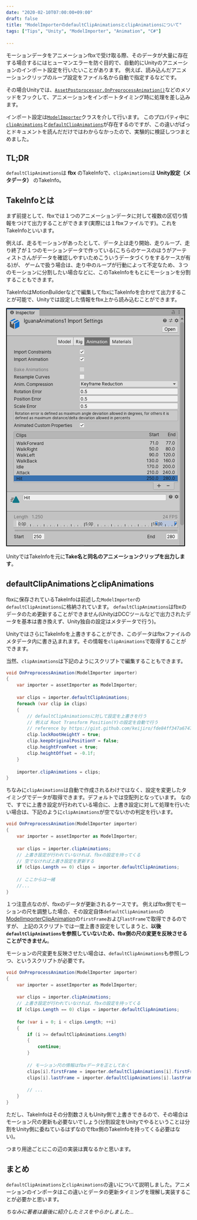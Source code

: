 ```yaml
---
date: "2020-02-10T07:00:00+09:00"
draft: false
title: "ModelImporterのdefaultClipAnimationsとclipAnimationsについて"
tags: ["Tips", "Unity", "ModelImporter", "Animation", "C#"]

---
```


モーションデータをアニメーションfbxで受け取る際、そのデータが大量に存在する場合するにはヒューマンエラーを防ぐ目的で、自動的にUnityのアニメーションのインポート設定を行いたいことがあります。
例えば、読み込んだアニメーションクリップのループ設定をファイル名から自動で指定するなどです。

その場合Unityでは、[`AssetPostprocessor.OnPreprocessAnimation()`](https://docs.unity3d.com/ScriptReference/AssetPostprocessor.OnPreprocessAnimation.html)などのメソッドをフックして、アニメーションをインポートタイミング時に処理を差し込みます。

インポート設定は[`ModelImporter`](https://docs.unity3d.com/ScriptReference/ModelImporter.html)クラスを介して行います。
このプロパティ中に[`clipAnimations`](https://docs.unity3d.com/ScriptReference/ModelImporter-clipAnimations.html)と[`defaultClipAnimations`](https://docs.unity3d.com/ScriptReference/ModelImporter-defaultClipAnimations.html)が存在するのですが、この違いがぱっとドキュメントを読んだだけではわからなかったので、実験的に検証しつつまとめました。

## TL;DR

`defaultClipAnimations`は **fbx** のTakeInfoで、`clipAnimations`は **Unity設定（メタデータ）** のTakeInfo。

## TakeInfoとは

まず前提として、fbxでは１つのアニメーションデータに対して複数の区切り情報をつけて出力することができます(実際には１fbxファイルです)。これをTakeInfoといいます。

例えば、走るモーションがあったとして、データ上は走り開始、走りループ、走り終了が１つのモーションデータで作っている(こちらのケースのほうがアーティストさんがデータを確認しやすいためこういうデータづくりをするケースが有る)が、
ゲームで扱う場合は、走り中のループが行動によって不定なため、３つのモーションに分割したい場合などに、このTakeInfoをもとにモーションを分割することもできます。

TakeInfoはMotionBuilderなどで編集してfbxにTakeInfoを合わせて出力することが可能で、Unityでは設定した情報をfbx上から読み込むことができます。

![Unityのインスペクタ上でのTakeInfo - 画像は https://docs.unity3d.com/Manual/Splittinganimations.html より](./takeinfo-in-animation-tab.png)

UnityではTakeInfoを元に**Take名と同名のアニメーションクリップを出力します**。

## defaultClipAnimationsとclipAnimations

fbxに保存されているTakeInfoは前述した`ModelImporter`の`defaultClipAnimations`に格納されています。
`defaultClipAnimations`はfbxのデータのため更新することができません(UnityはDCCツールなどで出力されたデータを基本は書き換えず、Unity独自の設定はメタデータで行う)。

UnityではさらにTakeInfoを上書きすることができ、このデータはfbxファイルのメタデータ内に書き込まれます。その情報を`clipAnimations`で取得することができます。

当然、`clipAnimations`は下記のようにスクリプトで編集することもできます。

```cs
void OnPreprocessAnimation(ModelImporter importer)
{
    var importer = assetImporter as ModelImporter;

    var clips = importer.defaultClipAnimations;
    foreach (var clip in clips)
    {
        // defaultClipAnimationsに対して設定を上書きを行う
        // 例えば Root Transform Position(Y)の設定を自動で行う
        // reference by https://gist.github.com/keijiro/fde84ff347a6747bcf6b
        clip.lockRootHeightY = true;
        clip.keepOriginalPositionY = false;
        clip.heightFromFeet = true;
        clip.heightOffset = -0.1f;
    }
    
    importer.clipAnimations = clips;
}
```

ちなみに`clipAnimations`は自動で作成されるわけではなく、設定を変更したタイミングでデータが取得できます。デフォルトでは空配列となっています。
なので、すでに上書き設定が行われている場合に、上書き設定に対して処理を行いたい場合は、下記のように`clipAnimations`が空でないかの判定を行います。

```cs
void OnPreprocessAnimation(ModelImporter importer)
{
    var importer = assetImporter as ModelImporter;

    var clips = importer.clipAnimations;
    // 上書き設定が行われていなければ、fbxの設定を持ってくる
    // 空でなければ上書き設定を更新する
    if (clips.Length == 0) clips = importer.defaultClipAnimations;

    // ここからは一緒
    //...
}
```

１つ注意点なのが、fbxのデータが更新されるケースです。
例えばfbx側でモーションの尺を調整した場合、その設定自体`defaultClipAnimations`の[ModelImporterClipAnimation](https://docs.unity3d.com/ScriptReference/ModelImporterClipAnimation.html)の`firstFrame`および`lastFrame`で取得できるのですが、
上記のスクリプトでは一度上書き設定をしてしまうと、**以後`defaultClipAnimations`を参照していないため、fbx側の尺の変更を反映させることができません**。

モーションの尺変更を反映させたい場合は、`defaultClipAnimations`も参照しつつ、というスクリプトが必要です。

```cs
void OnPreprocessAnimation(ModelImporter importer)
{
    var importer = assetImporter as ModelImporter;

    var clips = importer.clipAnimations;
    // 上書き設定が行われていなければ、fbxの設定を持ってくる
    if (clips.Length == 0) clips = importer.defaultClipAnimations;

    for (var i = 0; i < clips.Length; ++i)
    {
        if (i >= defaultClipAnimations.Length)
        {
            continue;
        }

        // モーション尺の情報はfbxデータを正としておく
        clips[i].firstFrame = importer.defaultClipAnimations[i].firstFrame;
        clips[i].lastFrame = importer.defaultClipAnimations[i].lastFrame;

        // ...
    }
}
```

ただし、TakeInfoはその分割数さえもUnity側で上書きできるので、その場合はモーション尺の更新も必要ないでしょう(分割設定をUnityでやるということは分割をUnity側に委ねているはずなのでfbx側のTakeInfoを持ってくる必要はない)。

つまり用途ごとにこの辺の実装は異なるかと思います。

## まとめ

`defaultClipAnimations`と`clipAnimations`の違いについて説明しました。アニメーションのインポータはこの違いとデータの更新タイミングを理解し実装することが必要かと思います。

_ちなみに著者は最後に紹介したミスをやらかしました..._

